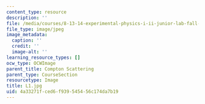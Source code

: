 ```yaml
---
content_type: resource
description: ''
file: /media/courses/8-13-14-experimental-physics-i-ii-junior-lab-fall-2016-spring-2017/4a33271fced6f939545456c174da7b19_L1.jpg
file_type: image/jpeg
image_metadata:
  caption: ''
  credit: ''
  image-alt: ''
learning_resource_types: []
ocw_type: OCWImage
parent_title: Compton Scattering
parent_type: CourseSection
resourcetype: Image
title: L1.jpg
uid: 4a33271f-ced6-f939-5454-56c174da7b19
---
```

